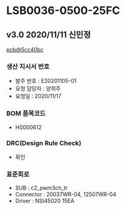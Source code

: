 # LSB0036-0500-25FC

## v3.0 2020/11/11 신민정
[pcb@5cc40bc](https://github.com/enthusapp/pcb/commit/5cc40bcc8b54d03e53a11d21f23ba307f5126f20)

### 생산 지시서 번호
* 발주 번호 : E20201105-01
* 요청 담당자 : 양희주
* 요청일 : 2020/11/17

###  BOM 품목코드
* H0000612

### DRC(Design Rule Check)
* 확인

### 표준회로
* SUB : c2_pwm3ch_tr
* Connector : 20037WR-04, 12507WR-04
* Driver : NSI45020 15EA
